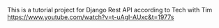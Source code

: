 This is a tutorial project for Django Rest API according to Tech with Tim 
https://www.youtube.com/watch?v=t-uAgI-AUxc&t=1977s
